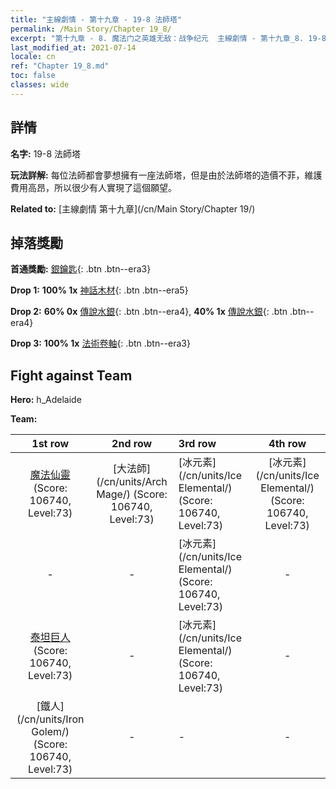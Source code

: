 ```yaml
---
title: "主線劇情 - 第十九章 - 19-8 法師塔"
permalink: /Main Story/Chapter 19_8/
excerpt: "第十九章 - 8. 魔法门之英雄无敌：战争纪元  主線劇情 - 第十九章_8. 19-8 法師塔"
last_modified_at: 2021-07-14
locale: cn
ref: "Chapter 19_8.md"
toc: false
classes: wide
---
```


## 詳情

 **名字:** 19-8 法師塔

 **玩法詳解:** 每位法師都會夢想擁有一座法師塔，但是由於法師塔的造價不菲，維護費用高昂，所以很少有人實現了這個願望。

 **Related to:** [主線劇情 第十九章](/cn/Main Story/Chapter 19/)

## 掉落獎勵

 **首通獎勵:** [銀鑰匙](/cn/Items/con_693/){: .btn .btn--era3}

 **Drop 1:** **100% 1x** [神話木材](/cn/Items/mat_62/){: .btn .btn--era5}

 **Drop 2:** **60% 0x** [傳說水銀](/cn/Items/mat_56/){: .btn .btn--era4}, **40% 1x** [傳說水銀](/cn/Items/mat_56/){: .btn .btn--era4}

 **Drop 3:** **100% 1x** [法術卷軸](/cn/Items/con_694/){: .btn .btn--era3}


## Fight against Team
 **Hero:** h_Adelaide

 **Team:**


  | 1st row | 2nd row | 3rd row | 4th row |
  |:----:|:----:|:----|:----:|
  | [魔法仙靈](/cn/units/Sprite/) (Score: 106740, Level:73)  | [大法師](/cn/units/Arch Mage/) (Score: 106740, Level:73)  | [冰元素](/cn/units/Ice Elemental/) (Score: 106740, Level:73)  | [冰元素](/cn/units/Ice Elemental/) (Score: 106740, Level:73)  |
  | - | - | [冰元素](/cn/units/Ice Elemental/) (Score: 106740, Level:73)  | - |
  | [泰坦巨人](/cn/units/Giant/) (Score: 106740, Level:73)  | - | [冰元素](/cn/units/Ice Elemental/) (Score: 106740, Level:73)  | - |
  | [鐵人](/cn/units/Iron Golem/) (Score: 106740, Level:73)  | - | - | - |


